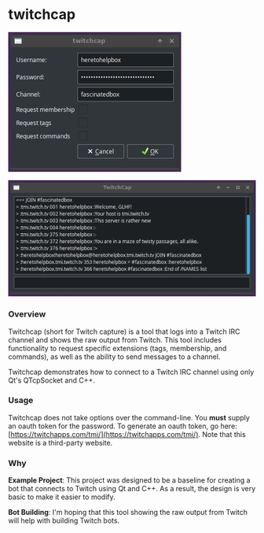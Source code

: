 twitchcap
=========

![Demo image 1](/resources/demo1.png)

![Demo image 2](/resources/demo2.png)

### Overview

Twitchcap (short for Twitch capture) is a tool that logs into a Twitch IRC
channel and shows the raw output from Twitch. This tool includes functionality
to request specific extensions (tags, membership, and commands), as well as
the ability to send messages to a channel.

Twitchcap demonstrates how to connect to a Twitch IRC channel using only Qt's
QTcpSocket and C++.

### Usage

Twitchcap does not take options over the command-line. You **must** supply an
oauth token for the password. To generate an oauth token, go here:
[https://twitchapps.com/tmi/](https://twitchapps.com/tmi/). Note that this
website is a third-party website.

### Why

**Example Project**: This project was designed to be a baseline for creating a
bot that connects to Twitch using Qt and C++. As a result, the design is very
basic to make it easier to modify.

**Bot Building**: I'm hoping that this tool showing the raw output from Twitch
will help with building Twitch bots.
